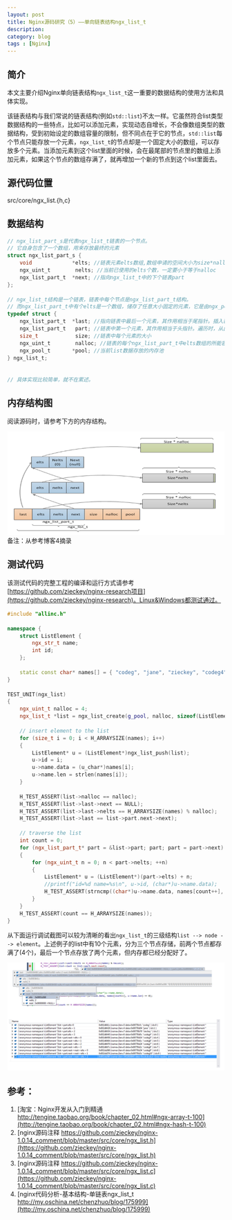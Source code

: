 ```yaml
---
layout: post
title: Nginx源码研究（5）——单向链表结构ngx_list_t
description: 
category: blog
tags : [Nginx]
---
```


## 简介

本文主要介绍Nginx单向链表结构`ngx_list_t`这一重要的数据结构的使用方法和具体实现。

该链表结构与我们常说的链表结构(例如`std::list`)不太一样。它虽然符合list类型数据结构的一些特点，比如可以添加元素，实现动态自增长，不会像数组类型的数据结构，受到初始设定的数组容量的限制，但不同点在于它的节点，`std::list`每个节点只能存放一个元素，`ngx_list_t`的节点却是一个固定大小的数组，可以存放多个元素。当添加元素到这个list里面的时候，会在最尾部的节点里的数组上添加元素，如果这个节点的数组存满了，就再增加一个新的节点到这个list里面去。

## 源代码位置

src/core/ngx_list.{h,c}

## 数据结构 

```C
// ngx_list_part_s是代表ngx_list_t链表的一个节点。
// 它自身包含了一个数组，用来存放最终的元素
struct ngx_list_part_s {
    void             *elts; //链表元素elts数组,数组申请的空间大小为size*nalloc
    ngx_uint_t        nelts; //当前已使用的elts个数，一定要小于等于nalloc
    ngx_list_part_t  *next; //指向ngx_list_t中的下个链表part
};

// ngx_list_t结构是一个链表，链表中每个节点是ngx_list_part_t结构。
// 而ngx_list_part_t中有个elts是一个数组，储存了任意大小固定的元素，它是由ngx_pool_t分配的连续空间
typedef struct {
    ngx_list_part_t  *last; //指向链表中最后一个元素，其作用相当于尾指针。插入新的节点时，从此开始。
    ngx_list_part_t   part; //链表中第一个元素，其作用相当于头指针。遍历时，从此开始。
    size_t            size; //链表中每个元素的大小
    ngx_uint_t        nalloc; //链表的每个ngx_list_part_t中elts数组的所能容纳的最大元素个数
    ngx_pool_t       *pool; //当前list数据存放的内存池
} ngx_list_t;


// 具体实现比较简单，就不在累述。

```

## 内存结构图

阅读源码时，请参考下方的内存结构。

[![](/images/githubpages/nginx/ngx_list_t.png)](/images/githubpages/nginx/ngx_list_t.png)
备注：从参考博客4摘录


## 测试代码

该测试代码的完整工程的编译和运行方式请参考 [https://github.com/zieckey/nginx-research项目](https://github.com/zieckey/nginx-research)。Linux&Windows都测试通过。

```C++
#include "allinc.h"

namespace {
    struct ListElement {
        ngx_str_t name;
        int id;
    };

    static const char* names[] = { "codeg", "jane", "zieckey", "codeg4", "codeg5", "codeg6", "codeg7", "codeg8", "codeg9", "codeg10" };
}

TEST_UNIT(ngx_list)
{
    ngx_uint_t nalloc = 4;
    ngx_list_t *list = ngx_list_create(g_pool, nalloc, sizeof(ListElement));

    // insert element to the list
    for (size_t i = 0; i < H_ARRAYSIZE(names); i++)
    {
        ListElement* u = (ListElement*)ngx_list_push(list);
        u->id = i;
        u->name.data = (u_char*)names[i];
        u->name.len = strlen(names[i]);
    }
    
    H_TEST_ASSERT(list->nalloc == nalloc);
    H_TEST_ASSERT(list->last->next == NULL);
    H_TEST_ASSERT(list->last->nelts == H_ARRAYSIZE(names) % nalloc);
    H_TEST_ASSERT(list->last == list->part.next->next);

    // traverse the list
    int count = 0;
    for (ngx_list_part_t* part = &list->part; part; part = part->next)
    {
        for (ngx_uint_t n = 0; n < part->nelts; ++n)
        {
            ListElement* u = (ListElement*)(part->elts) + n;
            //printf("id=%d name=%s\n", u->id, (char*)u->name.data);
            H_TEST_ASSERT(strncmp((char*)u->name.data, names[count++], u->name.len) == 0);
        }
    }
    H_TEST_ASSERT(count == H_ARRAYSIZE(names));
}
```

从下面运行调试截图可以较为清晰的看出`ngx_list_t`的三级结构`list --> node --> element`。上述例子的list中有10个元素，分为三个节点存储，前两个节点都存满了(4个)，最后一个节点存放了两个元素，但内存都已经分配好了。

[![](/images/githubpages/nginx/ngx_list_win_debug.png)](/images/githubpages/nginx/ngx_list_win_debug.png)

## 参考：

1. [淘宝：Nginx开发从入门到精通 http://tengine.taobao.org/book/chapter_02.html#ngx-array-t-100](http://tengine.taobao.org/book/chapter_02.html#ngx-hash-t-100)
2. [nginx源码注释 https://github.com/zieckey/nginx-1.0.14_comment/blob/master/src/core/ngx_list.h](https://github.com/zieckey/nginx-1.0.14_comment/blob/master/src/core/ngx_list.h)
3. [nginx源码注释 https://github.com/zieckey/nginx-1.0.14_comment/blob/master/src/core/ngx_list.c](https://github.com/zieckey/nginx-1.0.14_comment/blob/master/src/core/ngx_list.c)
4. [nginx代码分析-基本结构-单链表ngx_list_t http://my.oschina.net/chenzhuo/blog/175999](http://my.oschina.net/chenzhuo/blog/175999)